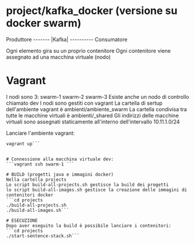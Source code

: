 # project/kafka_docker (versione su docker swarm)

Produttore ------- |Kafka| ---------- Consumatore

Ogni elemento gira su un proprio contenitore
Ogni contenitore viene assegnato ad una macchina virtuale (nodo)

# Vagrant
I nodi sono 3: swarm-1 swarm-2 swarm-3
Esiste anche un nodo di controllo chiamato dev
I nodi sono gestiti con vagrant 
La cartella di sertup dell'ambiente vagrant è ambienti/ambiente_swarm
La cartella condivisa tra tutte le macchine virtuali è ambienti/_shared
Gli indirizzi delle macchine virtuali sono assegnati staticamente all'interno dell'intervallo 10.11.1.0/24

Lanciare l'ambiente vagrant:
```cd ambienti/ambiente_swarm
vagrant up```


# Connessione alla macchina virtuale dev:
```vagrant ssh swarm-1 ```

# BUILD (progetti java e immagini docker)
Nella cartella projects
Lo script build-all-projects.sh gestisce la build dei progetti
lo script build-all-images.sh gestisce la creazione delle immagini di contenitori docker
```cd projects
./build-all-projects.sh
./build-all-images.sh```

# ESECUZIONE
Dopo aver eseguito la build è possibile lanciare i contenitori:
```cd projects
./start-sentence-stack.sh```




